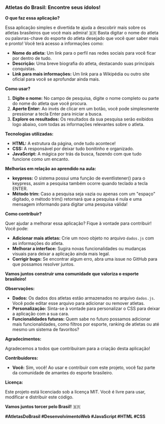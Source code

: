 ### Atletas do Brasil: Encontre seus ídolos!

**O que faz essa aplicação?**

Essa aplicação simples e divertida te ajuda a descobrir mais sobre os atletas brasileiros que você mais admira! 🇧🇷 Basta digitar o nome do atleta ou palavras-chave do esporte do atleta desejado que você quer saber mais e pronto! Você terá acesso a informações como:

* **Nome do atleta:** Um link para o perfil nas redes sociais para você ficar por dentro de tudo.
* **Descrição:** Uma breve biografia do atleta, destacando suas principais conquistas.
* **Link para mais informações:** Um link para a Wikipédia ou outro site oficial para você se aprofundar ainda mais.

**Como usar?**

1. **Digite o nome:** No campo de pesquisa, digite o nome completo ou parte do nome do atleta que você procura.
2. **Aperte Enter:** Ao invés de clicar em um botão, você pode simplesmente pressionar a tecla Enter para iniciar a busca.
3. **Explore os resultados:** Os resultados da sua pesquisa serão exibidos logo abaixo, com todas as informações relevantes sobre o atleta.

**Tecnologias utilizadas:**

* **HTML:** A estrutura da página, onde tudo acontece!
* **CSS:** A responsável por deixar tudo bonitinho e organizado.
* **JavaScript:** A mágica por trás da busca, fazendo com que tudo funcione como um encanto.

**Melhorias em relação ao aprendido na aula:**
* **keypress:** O sistema possui uma função de eventlistener() para o keypress, assim a pesquisa também ocorre quando teclado a tecla ENTER.
* **Método trim:** Caso a pesquisa seja vazia ou apenas com um "espaço" digitado, o método trim() retornará que a pesquisa é nula e uma mensagem informando para digitar uma pesquisa válida!

**Como contribuir?**

Quer ajudar a melhorar essa aplicação? Fique à vontade para contribuir! Você pode:

* **Adicionar mais atletas:** Crie um novo objeto no arquivo `dados.js` com as informações do atleta.
* **Melhorar a interface:** Sugira novas funcionalidades ou mudanças visuais para deixar a aplicação ainda mais legal.
* **Corrigir bugs:** Se encontrar algum erro, abra uma issue no GitHub para que possamos resolver juntos.

**Vamos juntos construir uma comunidade que valoriza o esporte brasileiro!** 

**Observações:**

* **Dados:** Os dados dos atletas estão armazenados no arquivo `dados.js`. Você pode editar esse arquivo para adicionar ou remover atletas.
* **Personalização:** Sinta-se à vontade para personalizar o CSS para deixar a aplicação com a sua cara.
* **Funcionalidades futuras:** Quem sabe no futuro possamos adicionar mais funcionalidades, como filtros por esporte, ranking de atletas ou até mesmo um sistema de favoritos?

**Agradecimentos:**

Agradecemos a todos que contribuíram para a criação desta aplicação! 

**Contribuidores:**

* **Você:** Sim, você! Ao usar e contribuir com este projeto, você faz parte da comunidade de amantes do esporte brasileiro.

**Licença:**

Este projeto está licenciado sob a licença MIT. Você é livre para usar, modificar e distribuir este código.

**Vamos juntos torcer pelo Brasil!** 🇧🇷

**#AtletasDoBrasil #DesenvolvimentoWeb #JavaScript #HTML #CSS**
